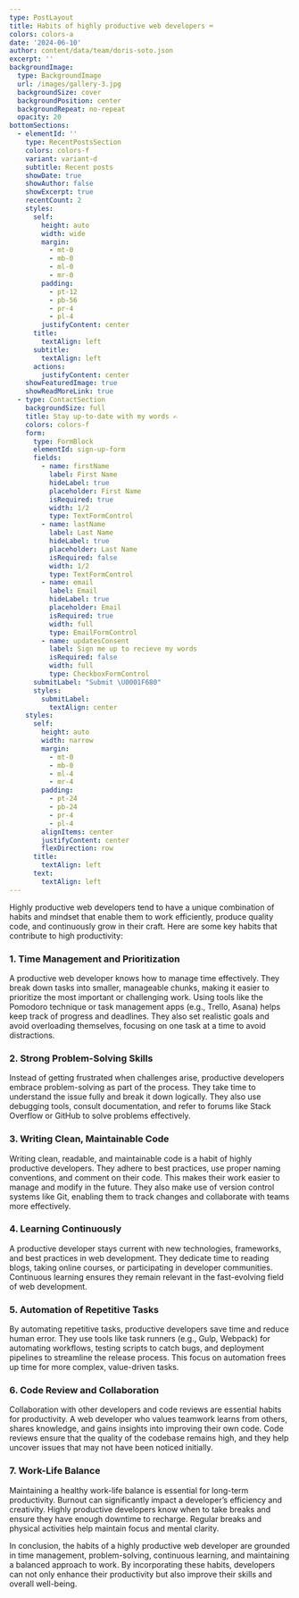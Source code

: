 ```yaml
---
type: PostLayout
title: Habits of highly productive web developers ⌨️
colors: colors-a
date: '2024-06-10'
author: content/data/team/doris-soto.json
excerpt: ''
backgroundImage:
  type: BackgroundImage
  url: /images/gallery-3.jpg
  backgroundSize: cover
  backgroundPosition: center
  backgroundRepeat: no-repeat
  opacity: 20
bottomSections:
  - elementId: ''
    type: RecentPostsSection
    colors: colors-f
    variant: variant-d
    subtitle: Recent posts
    showDate: true
    showAuthor: false
    showExcerpt: true
    recentCount: 2
    styles:
      self:
        height: auto
        width: wide
        margin:
          - mt-0
          - mb-0
          - ml-0
          - mr-0
        padding:
          - pt-12
          - pb-56
          - pr-4
          - pl-4
        justifyContent: center
      title:
        textAlign: left
      subtitle:
        textAlign: left
      actions:
        justifyContent: center
    showFeaturedImage: true
    showReadMoreLink: true
  - type: ContactSection
    backgroundSize: full
    title: Stay up-to-date with my words ✍️
    colors: colors-f
    form:
      type: FormBlock
      elementId: sign-up-form
      fields:
        - name: firstName
          label: First Name
          hideLabel: true
          placeholder: First Name
          isRequired: true
          width: 1/2
          type: TextFormControl
        - name: lastName
          label: Last Name
          hideLabel: true
          placeholder: Last Name
          isRequired: false
          width: 1/2
          type: TextFormControl
        - name: email
          label: Email
          hideLabel: true
          placeholder: Email
          isRequired: true
          width: full
          type: EmailFormControl
        - name: updatesConsent
          label: Sign me up to recieve my words
          isRequired: false
          width: full
          type: CheckboxFormControl
      submitLabel: "Submit \U0001F680"
      styles:
        submitLabel:
          textAlign: center
    styles:
      self:
        height: auto
        width: narrow
        margin:
          - mt-0
          - mb-0
          - ml-4
          - mr-4
        padding:
          - pt-24
          - pb-24
          - pr-4
          - pl-4
        alignItems: center
        justifyContent: center
        flexDirection: row
      title:
        textAlign: left
      text:
        textAlign: left
---
```

Highly productive web developers tend to have a unique combination of habits and mindset that enable them to work efficiently, produce quality code, and continuously grow in their craft. Here are some key habits that contribute to high productivity:

### 1. **Time Management and Prioritization**

A productive web developer knows how to manage time effectively. They break down tasks into smaller, manageable chunks, making it easier to prioritize the most important or challenging work. Using tools like the Pomodoro technique or task management apps (e.g., Trello, Asana) helps keep track of progress and deadlines. They also set realistic goals and avoid overloading themselves, focusing on one task at a time to avoid distractions.

### 2. **Strong Problem-Solving Skills**

Instead of getting frustrated when challenges arise, productive developers embrace problem-solving as part of the process. They take time to understand the issue fully and break it down logically. They also use debugging tools, consult documentation, and refer to forums like Stack Overflow or GitHub to solve problems effectively.

### 3. **Writing Clean, Maintainable Code**

Writing clean, readable, and maintainable code is a habit of highly productive developers. They adhere to best practices, use proper naming conventions, and comment on their code. This makes their work easier to manage and modify in the future. They also make use of version control systems like Git, enabling them to track changes and collaborate with teams more effectively.

### 4. **Learning Continuously**

A productive developer stays current with new technologies, frameworks, and best practices in web development. They dedicate time to reading blogs, taking online courses, or participating in developer communities. Continuous learning ensures they remain relevant in the fast-evolving field of web development.

### 5. **Automation of Repetitive Tasks**

By automating repetitive tasks, productive developers save time and reduce human error. They use tools like task runners (e.g., Gulp, Webpack) for automating workflows, testing scripts to catch bugs, and deployment pipelines to streamline the release process. This focus on automation frees up time for more complex, value-driven tasks.

### 6. **Code Review and Collaboration**

Collaboration with other developers and code reviews are essential habits for productivity. A web developer who values teamwork learns from others, shares knowledge, and gains insights into improving their own code. Code reviews ensure that the quality of the codebase remains high, and they help uncover issues that may not have been noticed initially.

### 7. **Work-Life Balance**

Maintaining a healthy work-life balance is essential for long-term productivity. Burnout can significantly impact a developer’s efficiency and creativity. Highly productive developers know when to take breaks and ensure they have enough downtime to recharge. Regular breaks and physical activities help maintain focus and mental clarity.

In conclusion, the habits of a highly productive web developer are grounded in time management, problem-solving, continuous learning, and maintaining a balanced approach to work. By incorporating these habits, developers can not only enhance their productivity but also improve their skills and overall well-being.
